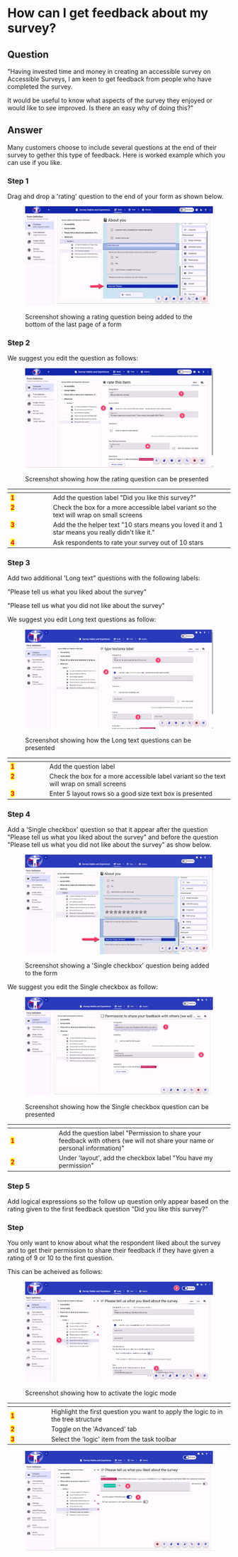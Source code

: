 # How can I get feedback about my survey?

## Question

"Having invested time and money in creating an accessible survey on Accessible Surveys, I am keen to get feedback from people who have completed the survey. &#x20;

It would be useful to know what aspects of the survey they enjoyed or would like to see improved.   Is there an easy why of doing this?"

## Answer

Many customers choose to include several questions at the end of their survey to gether this type of feedback.  Here is worked example which you can use if you like.

### &#x20;Step 1

Drag and drop a 'rating' question to the end of your form as shown below.

<figure><img src="../../.gitbook/assets/image (2).png" alt=""><figcaption><p>Screenshot showing a rating question being added to the bottom of the last page of a form</p></figcaption></figure>

### Step 2

We suggest you edit the question as follows:

<figure><img src="../../.gitbook/assets/image (1).png" alt=""><figcaption><p>Screenshot showing how the rating question can be presented</p></figcaption></figure>

<table data-header-hidden><thead><tr><th width="82" valign="top"></th><th valign="top"></th></tr></thead><tbody><tr><td valign="top"><mark style="color:red;"><strong>1</strong></mark></td><td valign="top">Add the question label "Did you like this survey?"</td></tr><tr><td valign="top"><mark style="color:red;"><strong>2</strong></mark></td><td valign="top">Check the box for a more accessible label variant so the text will wrap on small screens</td></tr><tr><td valign="top"><mark style="color:red;"><strong>3</strong></mark></td><td valign="top">Add the the helper text "10 stars means you loved it and 1 star means you really didn't like it."</td></tr><tr><td valign="top"><mark style="color:red;"><strong>4</strong></mark></td><td valign="top">Ask respondents to rate your survey out of 10 stars</td></tr></tbody></table>

### Step 3

Add two additional 'Long text" questions with the following labels:

"Please tell us what you liked about the survey"

"Please tell us what you did not like about the survey"

We suggest you edit Long text questions as follow:

<figure><img src="../../.gitbook/assets/image (7).png" alt=""><figcaption><p>Screenshot showing how the Long text questions can be presented</p></figcaption></figure>

<table data-header-hidden><thead><tr><th width="74" valign="top"></th><th valign="top"></th></tr></thead><tbody><tr><td valign="top"><mark style="color:red;"><strong>1</strong></mark></td><td valign="top">Add the question label</td></tr><tr><td valign="top"><mark style="color:red;"><strong>2</strong></mark></td><td valign="top">Check the box for a more accessible label variant so the text will wrap on small screens</td></tr><tr><td valign="top"><mark style="color:red;"><strong>3</strong></mark></td><td valign="top">Enter 5 layout rows so a good size text box is presented</td></tr></tbody></table>

### Step 4

Add a 'Single checkbox' question so that it appear after the question "Please tell us what you liked about the survey" and before the question "Please tell us what you did not like about the survey" as show below.

<figure><img src="../../.gitbook/assets/image (9).png" alt=""><figcaption><p>Screenshot showing a 'Single checkbox' question being added to the form</p></figcaption></figure>

We suggest you edit the Single checkbox as follow:

<figure><img src="../../.gitbook/assets/image (10).png" alt=""><figcaption><p>Screenshot showing how the Single checkbox question can be presented</p></figcaption></figure>

<table data-header-hidden><thead><tr><th width="95"></th><th></th></tr></thead><tbody><tr><td><mark style="color:red;"><strong>1</strong></mark></td><td>Add the question label "Permission to share your feedback with others (we will not share your name or personal information)"</td></tr><tr><td><mark style="color:red;"><strong>2</strong></mark></td><td>Under 'layout', add the checkbox label "You have my permission"</td></tr></tbody></table>

### Step 5

Add logical expressions so the follow up question only appear based on the rating given to the first feedback question "Did you like this survey?"

### Step

You only want to know about what the respondent liked about the survey and to get their permission to share their feedback if they have given a rating of 9 or 10 to the first question.

This can be acheived as follows:

<figure><img src="../../.gitbook/assets/image (12).png" alt=""><figcaption><p>Screenshot showing how to activate the logic mode</p></figcaption></figure>

<table data-header-hidden><thead><tr><th width="78"></th><th></th></tr></thead><tbody><tr><td><mark style="color:red;"><strong>1</strong></mark></td><td>Highlight the first question you want to apply the logic to in the tree structure</td></tr><tr><td><mark style="color:red;"><strong>2</strong></mark></td><td>Toggle on the 'Advanced' tab</td></tr><tr><td><mark style="color:red;"><strong>3</strong></mark></td><td>Select the 'logic' item from the task toolbar</td></tr></tbody></table>

<figure><img src="../../.gitbook/assets/image (104).png" alt=""><figcaption></figcaption></figure>
